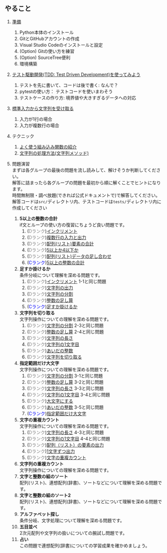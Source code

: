 ## やること

1. [準備](./docs/1_install.md)
    1. Python本体のインストール
    1. GitとGitHubアカウントの作成
    1. Visual Studio Codeのインストールと設定
    1. (Option) Gitの使い方を練習
    1. (Option) SourceTree便利
    1. 環境構築

1. [テスト駆動開発(TDD: Test Driven Development)を使ってみよう](./docs/2_tdd.md)
    1. テストを先に書いて、コードは後で書く: なんで？
    1. pytestの使い方： テストコードを使いまわそう
    1. テストケースの作り方: 境界値や大きすぎるデータへの対応
    
1. [標準入力から文字列を受け取る](/docs/3_input.md)
    1. 入力が1行の場合
    1. 入力が複数行の場合

1. テクニック
   1. [よく使う組み込み関数の紹介](docs/built-in_functions.md)
   2. [文字列の処理方法(文字列メソッド)](docs/string_method.md)

1. 問題演習  
    まずは各グループの最後の問題を流し読みして、解けそうか判断してください。  
    解答に詰まったら各グループの問題を最初から順に解くことでヒントになります。  
    時間無制限・調べ放題(できれば公式ドキュメントで)で解答してください。  
    解答コードは`src/`ディレクトリ内、テストコードは`tests/`ディレクトリ内に作成してください

    1. **5以上の整数の合計**  
      if文とループの使い方の復習にちょうど良い問題です。
       1. (<font color="gray">Dランク</font>)[インクリメント](exercise/1_5以上の整数/11D_インクリメント.md)
       2. (<font color="gray">Dランク</font>)[複数行の入力と出力](exercise/1_5以上の整数/12D_複数行の入力と出力.md)
       3. (<font color="gray">Dランク</font>)[配列(リスト)要素の合計](exercise/1_5以上の整数/13D_配列(リスト)要素の合計.md)
       4. (<font color="gray">Dランク</font>)[5以上か4以下か](exercise/1_5以上の整数/14D_5以上か4以下か.md)
       5. (<font color="gray">Dランク</font>)[配列(リスト)データの足し合わせ](exercise/1_5以上の整数/15D_配列(リスト)データの足し合わせ.md)
       6. (<font color="blue">Cランク</font>)[5以上の整数の合計](exercise/1_5以上の整数/16C_5以上の整数の合計.md)
   2. **足すか掛けるか**  
       条件分岐について理解を深める問題です。
       1. (<font color="gray">Dランク</font>)[インクリメント](exercise/2_足すか掛けるか/21D_インクリメント.md) 1-1と同じ問題
       2. (<font color="gray">Dランク</font>)[文字列の出力](exercise/2_足すか掛けるか/22D_文字列の出力.md)
       3. (<font color="gray">Dランク</font>)[文字列の分割](exercise/2_足すか掛けるか/23D_文字列の分割.md)
       4. (<font color="gray">Dランク</font>)[整数の足し算](exercise/2_足すか掛けるか/24D_整数の足し算.md)
       5. (<font color="blue">Cランク</font>)[足すか掛けるか](exercise/2_足すか掛けるか/25C_足すか掛けるか.md)
    3. **文字列を切り取る**  
       文字列操作についての理解を深める問題です。
        1. (<font color="gray">Dランク</font>)[文字列の分割](exercise/3_文字列を切り取る/31D_文字列の分割.md) 2-3と同じ問題
        2. (<font color="gray">Dランク</font>)[整数の足し算](exercise/3_文字列を切り取る/32D_整数の足し算.md) 2-4と同じ問題
        3. (<font color="gray">Dランク</font>)[文字列の長さ](exercise/3_文字列を切り取る/33D_文字列の長さ.md)
        4. (<font color="gray">Dランク</font>)[文字列の1文字目](exercise/3_文字列を切り取る/34D_文字列の1列目.md)
        5. (<font color="gray">Dランク</font>)[あいだの整数](exercise/3_文字列を切り取る/35D_あいだの整数.md)
        6. (<font color="gray">Dランク</font>)[文字列を切り取る](exercise/3_文字列を切り取る/36D_文字列を切り取る.md)
    4. **指定範囲だけ大文字**  
       文字列操作についての理解を深める問題です。
        1. (<font color="gray">Dランク</font>)[文字列の分割](exercise/4_指定範囲だけ大文字/41D_文字列の分割.md) 3-1と同じ問題
        2. (<font color="gray">Dランク</font>)[整数の足し算](exercise/4_指定範囲だけ大文字/42D_整数の足し算.md) 3-2と同じ問題
        3. (<font color="gray">Dランク</font>)[文字列の長さ](exercise/4_指定範囲だけ大文字/43D_文字列の長さ.md) 3-3と同じ問題
        4. (<font color="gray">Dランク</font>)[文字列の1文字目](exercise/4_指定範囲だけ大文字/44D_文字列の1文字目.md) 3-4と同じ問題
        5. (<font color="gray">Dランク</font>)[大文字にする](exercise/4_指定範囲だけ大文字/45D_大文字にする.md)
        6. (<font color="gray">Dランク</font>)[あいだの整数](exercise/4_指定範囲だけ大文字/46D_あいだの整数.md) 3-5と同じ問題
        7. (<font color="blue">Cランク</font>)[指定範囲だけ大文字](exercise/4_指定範囲だけ大文字/47C_指定範囲だけ大文字.md)
    5. **文字の重複カウント**  
       文字列操作についての理解を深める問題です。
        1. (<font color="gray">Dランク</font>)[文字列の長さ](exercise/5_文字の重複カウント/51D_文字列の長さ.md) 4-3と同じ問題
        2. (<font color="gray">Dランク</font>)[文字列の1文字目](exercise/5_文字の重複カウント/52D_文字列の1列目.md) 4-4と同じ問題
        3. (<font color="gray">Dランク</font>)[配列（リスト）の要素の出力](exercise/5_文字の重複カウント/53D_配列（リスト）の要素の出力.md)
        4. (<font color="gray">Dランク</font>)[1文字ずつ出力](exercise/5_文字の重複カウント/54D_1文字ずつ出力.md)
        5. (<font color="gray">Dランク</font>)[文字の重複カウント](exercise/5_文字の重複カウント/55D_文字の重複カウント.md)
    6. **文字列の重複カウント**  
       文字列操作についての理解を深める問題です。
    7. **文字と整数の組のソート**  
       配列(リスト)、連想配列(辞書)、ソートなどについて理解を深める問題です。
    8. **文字と整数の組のソート2**  
       配列(リスト)、連想配列(辞書)、ソートなどについて理解を深める問題です。
    9. **アルファベット探し**  
       条件分岐、文字処理について理解を深める問題です。
    10. **五目並べ**  
        2次元配列や文字列の扱いについての腕試し問題です。
    11. **占い**  
        この問題で連想配列(辞書)についての学習成果を確かめましょう。